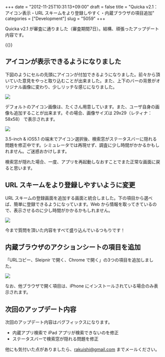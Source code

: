 +++
date = "2012-11-25T10:31:13+09:00"
draft = false
title = "Quicka v2.1：アイコン表示・URL スキームをより登録しやすく・内蔵ブラウザの項目追加"
categories = ["Development"]
slug = "5059"
+++

Quicka v2.1 が審査に通りました（審査期間7日）。結構、頑張ったアップデート内容です。

{{<app id="511606108" title="Quicka - Web検索を快適に 2.1（￥85）" src="http://a758.phobos.apple.com/us/r1000/073/Purple/v4/04/f0/49/04f0496d-7640-7f1d-69b9-3fc5a0617a49/temp..axowrgud.100x100-75.png">}}

## アイコンが表示できるようになりました

下図のようにセルの先頭にアイコンが付加できるようになりました。前々から頂いていた意見をやっと取り込むことが出来ました。また、上下のバーの背景がオリジナル画像に変わり、少しリッチな感じになりました。

![](/images/2012/11/5059_1.png)

デフォルトのアイコン画像は、たくさん用意しています。また、ユーザ自身の画像も追加することが出来ます。その場合、画像サイズは 29x29（レティナ：58x58） で表示されます。

![](/images/2012/11/5059_2.png)

3.5-inch & iOS5.1 の端末でアイコン選択後、検索窓がステータスバーに隠れる問題を修正中です。シミュレータでは再現せず、調査に少し時間がかかるかもしれません。ご迷惑おかけします。

検索窓が隠れた場合、一度、アプリを再起動しなおすことでまた正常な画面に戻ると思います。

## URL スキームをより登録しやすいように変更

URL スキームの登録画面を追加する画面と統合しました。下の項目から選べば、簡単に登録できるようになっています。Web から情報を取ってきているので、表示させるのに少し時間がかかるかもしれません。

![](/images/2012/11/5059_3.png)

今まで質問を頂いた内容をすべて盛り込んでいるつもりです！

## 内蔵ブラウザのアクションシートの項目を追加

「URLコピー、Sleipnir で開く、Chrome で開く」の3つの項目を追加しました。

![](/images/2012/11/5059_4.png)

なお、他ブラウザで開く項目は、iPhone にインストールされている場合のみ表示されます。

## 次回のアップデート内容

次回のアップデート内容はバグフィックスになります。

* 内蔵アプリ検索で iPad アプリが検索できないのを修正
* ステータスバーで検索窓が隠れる問題を修正

他にも気付いた点がありましたら、rakuishi@gmail.com までメールください。
